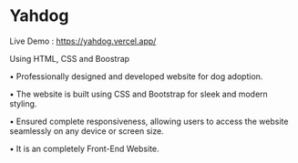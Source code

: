 # Yahdog
Live Demo : https://yahdog.vercel.app/

Using HTML, CSS and Boostrap

•	Professionally designed and developed website for dog adoption.

•	The website is built using CSS and Bootstrap for sleek and modern styling.

•	Ensured complete responsiveness, allowing users to access the website seamlessly on any device or screen size.

•	It is an completely Front-End Website.
